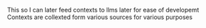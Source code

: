 This so I can later feed contexts to llms later for ease of developemt
Contexts are collexted form various sources for various purposes